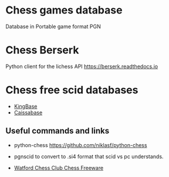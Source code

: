
# Chess games database

Database in Portable game format PGN



# Chess Berserk

Python client for the lichess API https://berserk.readthedocs.io


# Chess free scid databases

- [KingBase](https://www.kingbase-chess.net/)
- [Caissabase](http://caissabase.co.uk/)

## Useful commands and links


- python-chess https://github.com/niklasf/python-chess


- pgnscid to convert to .si4 format that scid vs pc understands. 

- [Watford Chess Club Chess Freeware](http://watfordchessclub.org/index.php/chess-freeware)


